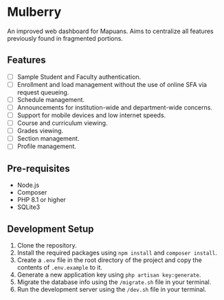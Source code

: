 # Mulberry

An improved web dashboard for Mapuans. Aims to centralize all features previously found in fragmented portions.

## Features
- [ ] Sample Student and Faculty authentication.
- [ ] Enrollment and load management without the use of online SFA via request queueing.
- [ ] Schedule management.
- [ ] Announcements for institution-wide and department-wide concerns.
- [ ] Support for mobile devices and low internet speeds.
- [ ] Course and curriculum viewing.
- [ ] Grades viewing.
- [ ] Section management.
- [ ] Profile management.

## Pre-requisites
- Node.js
- Composer
- PHP 8.1 or higher
- SQLite3

## Development Setup
1. Clone the repository.
2. Install the required packages using `npm install` and `composer install`.
3. Create a `.env` file in the root directory of the project and copy the contents of `.env.example` to it.
4. Generate a new application key using `php artisan key:generate`.
5. Migrate the database info using the `/migrate.sh` file in your terminal.
6. Run the development server using the `/dev.sh` file in your terminal.